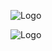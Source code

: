 
![Logo](https://user-images.githubusercontent.com/74038190/225813708-98b745f2-7d22-48cf-9150-083f1b00d6c9.gif)

![Logo](https://user-images.githubusercontent.com/74038190/212284119-fbfd994d-8c2a-4a07-a75f-84e513833c1c.gif)


